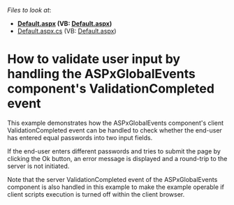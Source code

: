 <!-- default file list -->
*Files to look at*:

* **[Default.aspx](./CS/Site/Default.aspx) (VB: [Default.aspx](./VB/Site/Default.aspx))**
* [Default.aspx.cs](./CS/Site/Default.aspx.cs) (VB: [Default.aspx](./VB/Site/Default.aspx))
<!-- default file list end -->
# How to validate user input by handling the ASPxGlobalEvents component's ValidationCompleted event


<p>This example demonstrates how the ASPxGlobalEvents component's client ValidationCompleted event can be handled to check whether the end-user has entered equal passwords into two input fields.</p><p>If the end-user enters different passwords and tries to submit the page by clicking the Ok button, an error message is displayed and a round-trip to the server is not initiated.</p><p>Note that the server ValidationCompleted event of the ASPxGlobalEvents component is also handled in this example to make the example operable if client scripts execution is turned off within the client browser.</p>

<br/>


